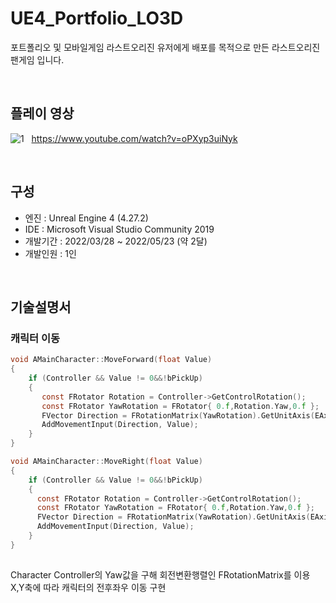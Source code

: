 # UE4_Portfolio_LO3D

포트폴리오 및 모바일게임 라스트오리진 유저에게 배포를 목적으로 만든 라스트오리진 팬게임 입니다.

&nbsp;


## 플레이 영상
![1](https://user-images.githubusercontent.com/13048481/170157547-4dc99c06-6fbc-4bc7-b815-513607739bd8.png)
&nbsp;
https://www.youtube.com/watch?v=oPXyp3uiNyk

&nbsp;
## 구성
* 엔진 : Unreal Engine 4 (4.27.2)
* IDE : Microsoft Visual Studio Community 2019
* 개발기간 : 2022/03/28 ~ 2022/05/23 (약 2달)
* 개발인원 : 1인

&nbsp;
## 기술설명서

### 캐릭터 이동
```c
void AMainCharacter::MoveForward(float Value)
{
    if (Controller && Value != 0&&!bPickUp)
    {
       const FRotator Rotation = Controller->GetControlRotation();
       const FRotator YawRotation = FRotator{ 0.f,Rotation.Yaw,0.f };
       FVector Direction = FRotationMatrix(YawRotation).GetUnitAxis(EAxis::X);
       AddMovementInput(Direction, Value);
    }
} 

void AMainCharacter::MoveRight(float Value)
{
    if (Controller && Value != 0&&!bPickUp)
    {
      const FRotator Rotation = Controller->GetControlRotation();
      const FRotator YawRotation = FRotator{ 0.f,Rotation.Yaw,0.f };
      FVector Direction = FRotationMatrix(YawRotation).GetUnitAxis(EAxis::Y);
      AddMovementInput(Direction, Value);
    }
}
    
```
Character Controller의 Yaw값을 구해 회전변환행렬인 FRotationMatrix를 이용
X,Y축에 따라 캐릭터의 전후좌우 이동 구현





